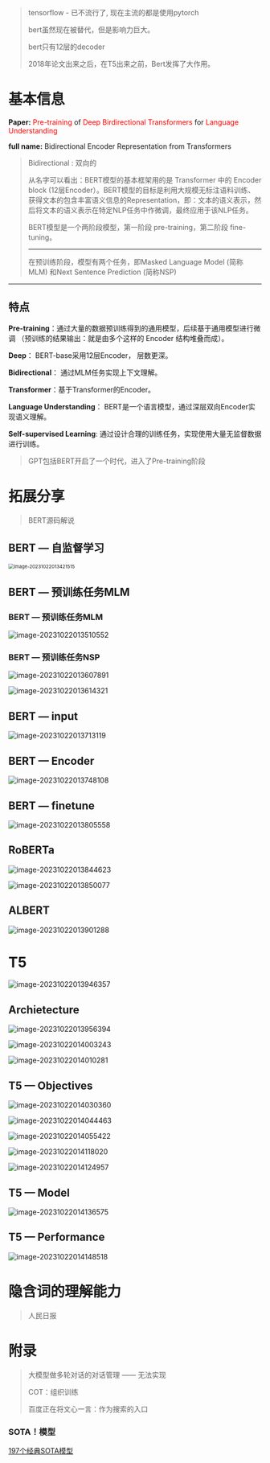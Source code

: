 

> tensorflow - 已不流行了, 现在主流的都是使用pytorch
>
> bert虽然现在被替代，但是影响力巨大。
>
> bert只有12层的decoder
>
> 2018年论文出来之后，在T5出来之前，Bert发挥了大作用。



# 基本信息

**Paper:** <font color=red>Pre-training</font> of  <font color=red> Deep Birdirectional Transformers</font> for <font color=red> Language Understanding</font>

**full name:**  Bidirectional Encoder Representation from Transformers

> Bidirectional : 双向的
>
> 从名字可以看出：BERT模型的基本框架用的是 Transformer 中的 Encoder block (12层Encoder）。BERT模型的目标是利用大规模无标注语料训练、获得文本的包含丰富语义信息的Representation，即：文本的语义表示，然后将文本的语义表示在特定NLP任务中作微调，最终应用于该NLP任务。
>
> BERT模型是一个两阶段模型，第一阶段 pre-training，第二阶段 fine-tuning。
>
> ----
>
> 在预训练阶段，模型有两个任务，即Masked Language Model (简称MLM) 和Next Sentence Prediction (简称NSP)
>
> 

---

## 特点

**Pre-training**：通过大量的数据预训练得到的通用模型，后续基于通用模型进行微调 （预训练的结果输出：就是由多个这样的 Encoder 结构堆叠而成）。

**Deep**： BERT-base采用12层Encoder， 层数更深。

**Bidirectional**： 通过MLM任务实现上下文理解。

**Transformer**：基于Transformer的Encoder。

**Language Understanding**： BERT是一个语言模型，通过深层双向Encoder实现语义理解。

**Self-supervised Learning**: 通过设计合理的训练任务，实现使用大量无监督数据进行训练。

> GPT包括BERT开启了一个时代，进入了Pre-training阶段



# 拓展分享

>  BERT源码解说



## **BERT — 自监督学习**

<img src="19_学度学习的经典模型_Bert.assets/image-20231022013421515.png" alt="image-20231022013421515" style="zoom:67%;" />



## **BERT — 预训练任务MLM**

### **BERT — 预训练任务MLM**

![image-20231022013510552](19_学度学习的经典模型_Bert.assets/image-20231022013510552.png)

### **BERT — 预训练任务NSP**

![image-20231022013607891](19_学度学习的经典模型_Bert.assets/image-20231022013607891.png)



![image-20231022013614321](19_学度学习的经典模型_Bert.assets/image-20231022013614321.png)







## **BERT — input**

![image-20231022013713119](19_学度学习的经典模型_Bert.assets/image-20231022013713119.png)



## **BERT — Encoder**

![image-20231022013748108](19_学度学习的经典模型_Bert.assets/image-20231022013748108.png)



## **BERT — finetune**



![image-20231022013805558](19_学度学习的经典模型_Bert.assets/image-20231022013805558.png)



## RoBERTa

![image-20231022013844623](19_学度学习的经典模型_Bert.assets/image-20231022013844623.png)



![image-20231022013850077](19_学度学习的经典模型_Bert.assets/image-20231022013850077.png)



## **ALBERT**

![image-20231022013901288](19_学度学习的经典模型_Bert.assets/image-20231022013901288.png)



# T5 

![image-20231022013946357](19_学度学习的经典模型_Bert.assets/image-20231022013946357.png)





## Archietecture

![image-20231022013956394](19_学度学习的经典模型_Bert.assets/image-20231022013956394.png)

![image-20231022014003243](19_学度学习的经典模型_Bert.assets/image-20231022014003243.png)



![image-20231022014010281](19_学度学习的经典模型_Bert.assets/image-20231022014010281.png)



## **T5 — Objectives**

![image-20231022014030360](19_学度学习的经典模型_Bert.assets/image-20231022014030360.png)



![image-20231022014044463](19_学度学习的经典模型_Bert.assets/image-20231022014044463.png)



![image-20231022014055422](19_学度学习的经典模型_Bert.assets/image-20231022014055422.png)



![image-20231022014118020](19_学度学习的经典模型_Bert.assets/image-20231022014118020.png)



![image-20231022014124957](19_学度学习的经典模型_Bert.assets/image-20231022014124957.png)



## **T5 — Model**

![image-20231022014136575](19_学度学习的经典模型_Bert.assets/image-20231022014136575.png)





## **T5 — Performance**

![image-20231022014148518](19_学度学习的经典模型_Bert.assets/image-20231022014148518.png)





# 隐含词的理解能力

> 人民日报



# 附录

> 大模型做多轮对话的对话管理 —— 无法实现
>
> COT：组织训练
>
> 百度正在将文心一言：作为搜索的入口





### SOTA！模型

[197个经典SOTA模型](https://www.bilibili.com/read/cv26837375/)

